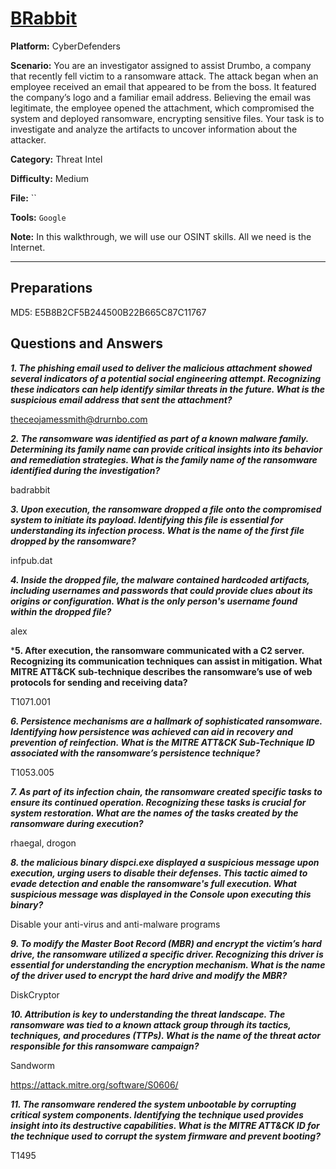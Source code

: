 # <a href="https://cyberdefenders.org/blueteam-ctf-challenges/brabbit/">BRabbit</a>

**Platform:** CyberDefenders

**Scenario:** You are an investigator assigned to assist Drumbo, a company that recently fell victim to a ransomware attack. The attack began when an employee received an email that appeared to be from the boss. It featured the company’s logo and a familiar email address. Believing the email was legitimate, the employee opened the attachment, which compromised the system and deployed ransomware, encrypting sensitive files. Your task is to investigate and analyze the artifacts to uncover information about the attacker.

**Category:** Threat Intel

**Difficulty:** Medium

**File:** ``

**Tools:** `Google` 

**Note:** In this walkthrough, we will use our OSINT skills. All we need is the Internet.

---

## **Preparations**

MD5: E5B8B2CF5B244500B22B665C87C11767

## **Questions and Answers**

***1. The phishing email used to deliver the malicious attachment showed several indicators of a potential social engineering attempt. Recognizing these indicators can help identify similar threats in the future.
What is the suspicious email address that sent the attachment?***

theceojamessmith@drurnbo.com

***2. The ransomware was identified as part of a known malware family. Determining its family name can provide critical insights into its behavior and remediation strategies.
What is the family name of the ransomware identified during the investigation?***

badrabbit

***3. Upon execution, the ransomware dropped a file onto the compromised system to initiate its payload. Identifying this file is essential for understanding its infection process.
What is the name of the first file dropped by the ransomware?***

infpub.dat

***4. Inside the dropped file, the malware contained hardcoded artifacts, including usernames and passwords that could provide clues about its origins or configuration.
What is the only person's username found within the dropped file?***

alex

***5. After execution, the ransomware communicated with a C2 server. Recognizing its communication techniques can assist in mitigation.
What MITRE ATT&CK sub-technique describes the ransomware’s use of web protocols for sending and receiving data?**

T1071.001

***6. Persistence mechanisms are a hallmark of sophisticated ransomware. Identifying how persistence was achieved can aid in recovery and prevention of reinfection.
What is the MITRE ATT&CK Sub-Technique ID associated with the ransomware’s persistence technique?***

T1053.005

***7. As part of its infection chain, the ransomware created specific tasks to ensure its continued operation. Recognizing these tasks is crucial for system restoration. What are the names of the tasks created by the ransomware during execution?***

rhaegal, drogon

***8. the malicious binary dispci.exe displayed a suspicious message upon execution, urging users to disable their defenses. This tactic aimed to evade detection and enable the ransomware's full execution. What suspicious message was displayed in the Console upon executing this binary?***

Disable your anti-virus and anti-malware programs

***9. To modify the Master Boot Record (MBR) and encrypt the victim’s hard drive, the ransomware utilized a specific driver. Recognizing this driver is essential for understanding the encryption mechanism.
What is the name of the driver used to encrypt the hard drive and modify the MBR?***

DiskCryptor

***10. Attribution is key to understanding the threat landscape. The ransomware was tied to a known attack group through its tactics, techniques, and procedures (TTPs).
What is the name of the threat actor responsible for this ransomware campaign?***

Sandworm

https://attack.mitre.org/software/S0606/

***11. The ransomware rendered the system unbootable by corrupting critical system components. Identifying the technique used provides insight into its destructive capabilities.
What is the MITRE ATT&CK ID for the technique used to corrupt the system firmware and prevent booting?***

T1495
